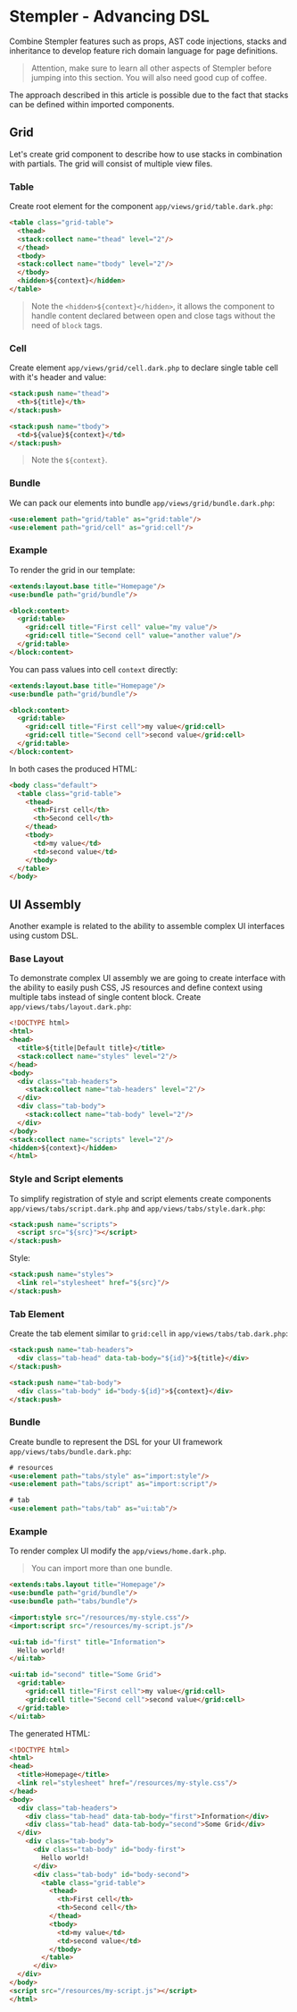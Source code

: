 # Stempler - Advancing DSL
Combine Stempler features such as props, AST code injections, stacks and inheritance to develop feature rich domain 
language for page definitions. 

> Attention, make sure to learn all other aspects of Stempler before jumping into this section. You will also need good 
> cup of coffee.

The approach described in this article is possible due to the fact that stacks can be defined within imported components.

## Grid
Let's create grid component to describe how to use stacks in combination with partials. The grid will consist of multiple view files.

### Table
Create root element for the component `app/views/grid/table.dark.php`:

```html
<table class="grid-table">
  <thead>
  <stack:collect name="thead" level="2"/>
  </thead>
  <tbody>
  <stack:collect name="tbody" level="2"/>
  </tbody>
  <hidden>${context}</hidden>
</table>
```

> Note the `<hidden>${context}</hidden>`, it allows the component to handle content declared between open and close tags
> without the need of `block` tags.

### Cell
Create element `app/views/grid/cell.dark.php` to declare single table cell with it's header and value:

```html
<stack:push name="thead">
  <th>${title}</th>
</stack:push>

<stack:push name="tbody">
  <td>${value}${context}</td>
</stack:push>
```

> Note the `${context}`.

### Bundle
We can pack our elements into bundle `app/views/grid/bundle.dark.php`:

```html
<use:element path="grid/table" as="grid:table"/>
<use:element path="grid/cell" as="grid:cell"/>
```

### Example
To render the grid in our template:

```html
<extends:layout.base title="Homepage"/>
<use:bundle path="grid/bundle"/>

<block:content>
  <grid:table>
    <grid:cell title="First cell" value="my value"/>
    <grid:cell title="Second cell" value="another value"/>
  </grid:table>
</block:content>
```

You can pass values into cell `context` directly:

```html
<extends:layout.base title="Homepage"/>
<use:bundle path="grid/bundle"/>

<block:content>
  <grid:table>
    <grid:cell title="First cell">my value</grid:cell>
    <grid:cell title="Second cell">second value</grid:cell>
  </grid:table>
</block:content>
```

In both cases the produced HTML:

```html
<body class="default">
  <table class="grid-table">
    <thead>
      <th>First cell</th>
      <th>Second cell</th>
    </thead>
    <tbody>
      <td>my value</td>
      <td>second value</td>
    </tbody>
  </table>
</body>
```

## UI Assembly
Another example is related to the ability to assemble complex UI interfaces using custom DSL.

### Base Layout
To demonstrate complex UI assembly we are going to create interface with the ability to easily push CSS, JS resources
and define context using multiple tabs instead of single content block. Create `app/views/tabs/layout.dark.php`:

```html
<!DOCTYPE html>
<html>
<head>
  <title>${title|Default title}</title>
  <stack:collect name="styles" level="2"/>
</head>
<body>
  <div class="tab-headers">
    <stack:collect name="tab-headers" level="2"/>
  </div>
  <div class="tab-body">
    <stack:collect name="tab-body" level="2"/>
  </div>
</body>
<stack:collect name="scripts" level="2"/>
<hidden>${context}</hidden>
</html>
```

### Style and Script elements
To simplify registration of style and script elements create components `app/views/tabs/script.dark.php` and `app/views/tabs/style.dark.php`:

```html
<stack:push name="scripts">
  <script src="${src}"></script>
</stack:push>
```

Style:
```html
<stack:push name="styles">
  <link rel="stylesheet" href="${src}"/>
</stack:push>
```

### Tab Element
Create the tab element similar to `grid:cell` in `app/views/tabs/tab.dark.php`:

```html
<stack:push name="tab-headers">
  <div class="tab-head" data-tab-body="${id}">${title}</div>
</stack:push>

<stack:push name="tab-body">
  <div class="tab-body" id="body-${id}">${context}</div>
</stack:push>
```

### Bundle
Create bundle to represent the DSL for your UI framework `app/views/tabs/bundle.dark.php`:

```html
# resources
<use:element path="tabs/style" as="import:style"/>
<use:element path="tabs/script" as="import:script"/>

# tab
<use:element path="tabs/tab" as="ui:tab"/>
```

### Example
To render complex UI modify the `app/views/home.dark.php`. 

> You can import more than one bundle.

```html
<extends:tabs.layout title="Homepage"/>
<use:bundle path="grid/bundle"/>
<use:bundle path="tabs/bundle"/>

<import:style src="/resources/my-style.css"/>
<import:script src="/resources/my-script.js"/>

<ui:tab id="first" title="Information">
  Hello world!
</ui:tab>

<ui:tab id="second" title="Some Grid">
  <grid:table>
    <grid:cell title="First cell">my value</grid:cell>
    <grid:cell title="Second cell">second value</grid:cell>
  </grid:table>
</ui:tab>
```

The generated HTML:

```html
<!DOCTYPE html>
<html>
<head>
  <title>Homepage</title>
  <link rel="stylesheet" href="/resources/my-style.css"/>
</head>
<body>
  <div class="tab-headers">
    <div class="tab-head" data-tab-body="first">Information</div>
    <div class="tab-head" data-tab-body="second">Some Grid</div>
  </div>
    <div class="tab-body">
      <div class="tab-body" id="body-first">
        Hello world!
      </div>
      <div class="tab-body" id="body-second">
        <table class="grid-table">
          <thead>
            <th>First cell</th>
            <th>Second cell</th>
          </thead>
          <tbody>
            <td>my value</td>
            <td>second value</td>
          </tbody>
        </table>
      </div>
  </div>
</body>
<script src="/resources/my-script.js"></script>
</html>
```